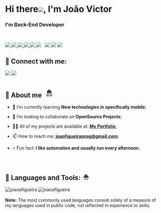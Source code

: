 
<h1 align="left">Hi there<img src="https://raw.githubusercontent.com/MartinHeinz/MartinHeinz/master/wave.gif" width="30px">, I'm João Victor</h1>
<h3 align="left">I'm Back-End Developer</h3>

<br>
<p align="left"> 
    <a href="https://www.java.com" target="_blank"> <img src="https://img.icons8.com/color/48/000000/java-coffee-cup-logo.png"/> </a>
    <a href="https://spring.io/projects/spring-boot" target="_blank"> <img src="https://img.icons8.com/color/48/000000/spring-logo.png"/> </a> 
    <a href="https://developer.mozilla.org/en-US/docs/Web/JavaScript" target="_blank"> <img src="https://img.icons8.com/color/48/000000/javascript.png"/> </a> 
    <a href="https://www.w3.org/html/" target="_blank"> <img src="https://img.icons8.com/color/48/000000/html-5.png"/> </a> 
    <a href="https://www.w3schools.com/css/" target="_blank"> <img src="https://img.icons8.com/color/48/000000/css3.png"/> </a> 
    <a style="padding-right:8px;" href="https://www.mysql.com/" target="_blank"> <img src="https://img.icons8.com/fluent/50/000000/mysql-logo.png"></a>
    <a href="https://kotlinlang.org"><img src="https://img.icons8.com/color/48/000000/kotlin.png"/></a>
    <a href="https://developer.android.com/docs"><img src="https://img.icons8.com/fluency/48/000000/android-os.png"></a>    
    <a href="https://www.oracle.com/br/database/"><img src="https://img.icons8.com/color/48/000000/oracle-logo.png"/></a>
    
</p>


## 🤝 Connect with me:

<p>
<a href = "https://www.linkedin.com/in/joão-victor-alves-figueira/"><img src="https://img.icons8.com/fluent/48/000000/linkedin.png"/></a>
<a href = "https://www.instagram.com/jaoooaf/"><img src="https://img.icons8.com/fluent/48/000000/instagram-new.png"/></a>
</p>


   ## 🤖  About me  <img src="about.gif" width="38px">

- 🧐 I’m currently learning **New technologies in specifically mobile**;

- 👯 I’m looking to collaborate on **OpenSource Projects**;

- 👨‍💻 All of my projects are available at:  **[My Portfolio](https://github.com/joaoafigueira?tab=repositories)**;

- 📫 How to reach me: **joaofigueiraprog@gmail.com**;

- ⚡ Fun fact: **I like automation and  usually run every afternoon.**

<br>


## 🚀 Languages and Tools: <img src="love.gif" width="28px">

 <div>
  <img height="150em" src="https://github-readme-stats.vercel.app/api/top-langs?username=joaoafigueira&show_icons=true&locale=en&layout=compact" alt="joaoafigueira"/>
  <img height="150em" src="https://github-readme-stats.vercel.app/api?username=joaoafigueira&show_icons=true&locale=en" alt="joaoafigueira"/>
   <br>
   <br>
  <b>Note:</b> The most commonly used languages consist solely of a measure of my languages used in public code, not reflected in experience or skills.
</div>

<br>



